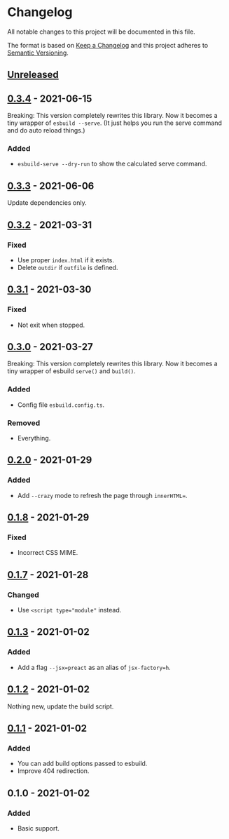 # Changelog

All notable changes to this project will be documented in this file.

The format is based on [Keep a Changelog](http://keepachangelog.com/)
and this project adheres to [Semantic Versioning](http://semver.org/).

## [Unreleased]

## [0.3.4] - 2021-06-15
Breaking: This version completely rewrites this library. Now it becomes a tiny
wrapper of `esbuild --serve`. (It just helps you run the serve command and
do auto reload things.)

### Added
- `esbuild-serve --dry-run` to show the calculated serve command.

## [0.3.3] - 2021-06-06
Update dependencies only.

## [0.3.2] - 2021-03-31
### Fixed
- Use proper `index.html` if it exists.
- Delete `outdir` if `outfile` is defined.

## [0.3.1] - 2021-03-30
### Fixed
- Not exit when stopped.

## [0.3.0] - 2021-03-27
Breaking: This version completely rewrites this library. Now it becomes a tiny
wrapper of esbuild `serve()` and `build()`.

### Added
- Config file `esbuild.config.ts`.

### Removed
- Everything.

## [0.2.0] - 2021-01-29
### Added
- Add `--crazy` mode to refresh the page through `innerHTML=`.

## [0.1.8] - 2021-01-29
### Fixed
- Incorrect CSS MIME.

## [0.1.7] - 2021-01-28
### Changed
- Use `<script type="module"` instead.

## [0.1.3] - 2021-01-02
### Added
- Add a flag `--jsx=preact` as an alias of `jsx-factory=h`.

## [0.1.2] - 2021-01-02
Nothing new, update the build script.

## [0.1.1] - 2021-01-02
### Added
- You can add build options passed to esbuild.
- Improve 404 redirection.

## 0.1.0 - 2021-01-02
### Added
- Basic support.

[Unreleased]: https://github.com/hyrious/esbuild-serve/compare/v0.3.4...HEAD
[0.3.4]: https://github.com/hyrious/esbuild-serve/compare/v0.3.3...v0.3.4
[0.3.3]: https://github.com/hyrious/esbuild-serve/compare/v0.3.2...v0.3.3
[0.3.2]: https://github.com/hyrious/esbuild-serve/compare/v0.3.1...v0.3.2
[0.3.1]: https://github.com/hyrious/esbuild-serve/compare/v0.3.0...v0.3.1
[0.3.0]: https://github.com/hyrious/esbuild-serve/compare/v0.2.0...v0.3.0
[0.2.0]: https://github.com/hyrious/esbuild-serve/compare/v0.1.8...v0.2.0
[0.1.8]: https://github.com/hyrious/esbuild-serve/compare/v0.1.7...v0.1.8
[0.1.7]: https://github.com/hyrious/esbuild-serve/compare/v0.1.3...v0.1.7
[0.1.3]: https://github.com/hyrious/esbuild-serve/compare/v0.1.2...v0.1.3
[0.1.2]: https://github.com/hyrious/esbuild-serve/compare/v0.1.1...v0.1.2
[0.1.1]: https://github.com/hyrious/esbuild-serve/compare/v0.1.0...v0.1.1
